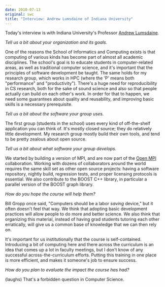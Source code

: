 ```yaml
---
date: 2010-07-13
original: swc
title: "Interview: Andrew Lumsdaine of Indiana University"
---
```

<p>Today's interview is with Indiana University's Professor <a href="http://osl.iu.edu/~lums/">Andrew Lumsdaine</a>.</p>
<p><em>Tell us a bit about your organization and its goals.</em></p>
<p>One of the reasons the School of Informatics and Computing exists is that computing of various kinds has become part of almost all academic disciplines.  The school's goal is to educate students in computer-related areas, as well as traditional computer science, and it's important that the principles of software development be taught.  The same holds for my research group, which works in HPC (where the 'P' means both "performance" and "productivity").  There's a huge need for reproducibility in CS research, both for the sake of sound science and also so that people actually can build on each other's work.  In order for that to happen, we need some guarantees about quality and reusability, and improving basic skills is a necessary prerequisite.</p>
<p><em>Tell us a bit about the software your group uses.</em></p>
<p>The first group (students in the school) uses every kind of off-the-shelf application you can think of.  It's mostly closed source; they do relatively little development.  My research group mostly build their own tools, and tend to be pretty zealous about open source.</p>
<p><em>Tell us a bit about what software your group develops.</em></p>
<p>We started by building a version of MPI, and are now part of the <a href="http://www.open-mpi.org">Open MPI</a> collaboration.  Working with dozens of collaborators around the world requires the same skill set as other open source projects: having a software repository, nightly build, regression tests, and proper licensing protocols is essential.  We also contribute to the BOOST C++ library, in particular a parallel version of the BOOST graph library.</p>
<p><em>How do you hope the course will help them?</em></p>
<p>Bill Gropp once said, "Computers should be a labor <em>saving</em> device," but it often doesn't feel that way.  We think that adopting basic development practices will allow people to do more and better science.  We also think that organizing this material, instead of having grad students tutoring each other erratically, will give us a common base of knowledge that we can then rely on.</p>
<p>It's important for us institutionally that the course is self-contained.  Introducing a bit of computing here and there across the curriculum is an idea that comes up a lot in faculty meetings, but I don't know of any successful across-the-curriculum efforts.  Putting this training in one place is more efficient, and makes it someone's job to ensure success.</p>
<p><em>How do you plan to evaluate the impact the course has had?</em></p>
<p>(laughs) That's a forbidden question in Computer Science.</p>
